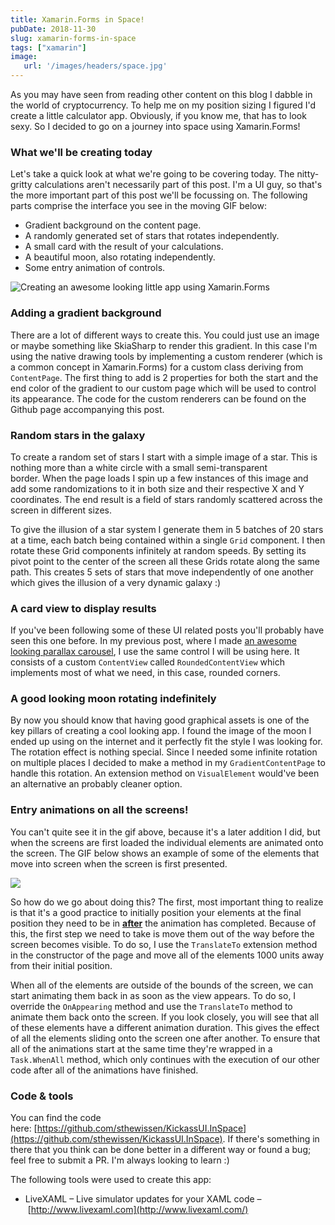 ```yaml
---
title: Xamarin.Forms in Space!
pubDate: 2018-11-30
slug: xamarin-forms-in-space
tags: ["xamarin"]
image:
   url: '/images/headers/space.jpg'
---
```


As you may have seen from reading other content on this blog I dabble in the world of cryptocurrency. To help me on my position sizing I figured I'd create a little calculator app. Obviously, if you know me, that has to look sexy. So I decided to go on a journey into space using Xamarin.Forms! 

### What we'll be creating today

Let's take a quick look at what we're going to be covering today. The nitty-gritty calculations aren't necessarily part of this post. I'm a UI guy, so that's the more important part of this post we'll be focussing on. The following parts comprise the interface you see in the moving GIF below:

*   Gradient background on the content page.
*   A randomly generated set of stars that rotates independently.
*   A small card with the result of your calculations.
*   A beautiful moon, also rotating independently.
*   Some entry animation of controls.

![Creating an awesome looking little app using Xamarin.Forms](/images/posts/ezgif.com-video-to-gif-1.gif)

### Adding a gradient background

There are a lot of different ways to create this. You could just use an image or maybe something like SkiaSharp to render this gradient. In this case I'm using the native drawing tools by implementing a custom renderer (which is a common concept in Xamarin.Forms) for a custom class deriving from `ContentPage`. The first thing to add is 2 properties for both the start and the end color of the gradient to our custom page which will be used to control its appearance. The code for the custom renderers can be found on the Github page accompanying this post.

<script src="https://gist.github.com/sthewissen/e227a871b9264c57fd391df993e74105.js"></script>

### Random stars in the galaxy

To create a random set of stars I start with a simple image of a star. This is nothing more than a white circle with a small semi-transparent border. When the page loads I spin up a few instances of this image and add some randomizations to it in both size and their respective X and Y coordinates. The end result is a field of stars randomly scattered across the screen in different sizes.

<script src="https://gist.github.com/sthewissen/30d18bb39cd69c6062ccbea6550a31d9.js"></script>


To give the illusion of a star system I generate them in 5 batches of 20 stars at a time, each batch being contained within a single `Grid` component. I then rotate these Grid components infinitely at random speeds. By setting its pivot point to the center of the screen all these Grids rotate along the same path. This creates 5 sets of stars that move independently of one another which gives the illusion of a very dynamic galaxy :)

<script src="https://gist.github.com/sthewissen/e6061edf29e2574f1552718251d490d4.js"></script>

### A card view to display results

If you've been following some of these UI related posts you'll probably have seen this one before. In my previous post, where I made [an awesome looking parallax carousel](https://www.thewissen.io/creating-a-parallax-carousel-in-xamarin-forms/), I use the same control I will be using here. It consists of a custom `ContentView` called `RoundedContentView` which implements most of what we need, in this case, rounded corners.

### A good looking moon rotating indefinitely

By now you should know that having good graphical assets is one of the key pillars of creating a cool looking app. I found the image of the moon I ended up using on the internet and it perfectly fit the style I was looking for. The rotation effect is nothing special. Since I needed some infinite rotation on multiple places I decided to make a method in my `GradientContentPage` to handle this rotation. An extension method on `VisualElement` would've been an alternative an probably cleaner option.

<script src="https://gist.github.com/sthewissen/e0a9e52c9ecdb0ee15e03c998f779964.js"></script>

### Entry animations on all the screens!

You can't quite see it in the gif above, because it's a later addition I did, but when the screens are first loaded the individual elements are animated onto the screen. The GIF below shows an example of some of the elements that move into screen when the screen is first presented.

![](/images/posts/ezgif.com-video-to-gif-2.gif)

So how do we go about doing this? The first, most important thing to realize is that it's a good practice to initially position your elements at the final position they need to be in <span style="text-decoration: underline;">**after**</span> the animation has completed. Because of this, the first step we need to take is move them out of the way before the screen becomes visible. To do so, I use the `TranslateTo` extension method in the constructor of the page and move all of the elements 1000 units away from their initial position.

When all of the elements are outside of the bounds of the screen, we can start animating them back in as soon as the view appears. To do so, I override the `OnAppearing` method and use the `TranslateTo` method to animate them back onto the screen. If you look closely, you will see that all of these elements have a different animation duration. This gives the effect of all the elements sliding onto the screen one after another. To ensure that all of the animations start at the same time they're wrapped in a `Task.WhenAll` method, which only continues with the execution of our other code after all of the animations have finished.

<script src="https://gist.github.com/sthewissen/2d5bf6e27c732b1e8cc20d31ab5943b9.js"></script>

### Code & tools

You can find the code here: [https://github.com/sthewissen/KickassUI.InSpace](https://github.com/sthewissen/KickassUI.InSpace). If there's something in there that you think can be done better in a different way or found a bug; feel free to submit a PR. I'm always looking to learn :)

The following tools were used to create this app:

*   LiveXAML – Live simulator updates for your XAML code – [http://www.livexaml.com](http://www.livexaml.com/)

